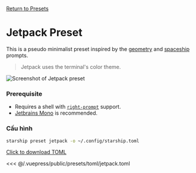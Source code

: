 [Return to Presets](./README.md#jetpack)

# Jetpack Preset

This is a pseudo minimalist preset inspired by the [geometry](https://github.com/geometry-zsh/geometry) and [spaceship](https://github.com/spaceship-prompt/spaceship-prompt) prompts.

> Jetpack uses the terminal's color theme.

![Screenshot of Jetpack preset](/presets/img/jetpack.png)

### Prerequisite

- Requires a shell with [`right-prompt`](https://starship.rs/advanced-config/#enable-right-prompt) support.
- [Jetbrains Mono](https://www.jetbrains.com/lp/mono/) is recommended.

### Cấu hình

```sh
starship preset jetpack -o ~/.config/starship.toml
```

[Click to download TOML](/presets/toml/jetpack.toml)

<<< @/.vuepress/public/presets/toml/jetpack.toml
